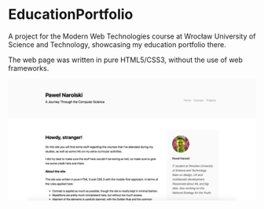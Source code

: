 # EducationPortfolio

A project for the Modern Web Technologies course at Wrocław University of Science and Technology, showcasing my education portfolio there.

The web page was written in pure HTML5/CSS3, without the use of web frameworks.

![Screenshot](https://raw.githubusercontent.com/maxster256/EducationPortfolio/master/screen.png "Screenshot")
